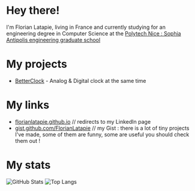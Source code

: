 # Hey there!

I'm Florian Latapie, living in France and currently studying for an engineering degree in Computer Science at the [Polytech Nice : Sophia Antipolis engineering graduate school][Polytech]

# My projects 
- [BetterClock][BetterClock link] - Analog & Digital clock at the same time 

# My links 
- [florianlatapie.github.io](https://florianlatapie.github.io/) // redirects to my LinkedIn page
- [gist.github.com/FlorianLatapie](https://gist.github.com/FlorianLatapie) // my Gist : there is a lot of tiny projects I've made, some of them are funny, some are useful you should check them out !

# My stats
![GitHub Stats](https://github-readme-stats.vercel.app/api?username=FlorianLatapie&count_private=true&show_icons=true)
![Top Langs](https://github-readme-stats.vercel.app/api/top-langs/?username=FlorianLatapie&layout=compact)

<!-- Sources -->
<!-- Misc. -->
[logo_Java]: https://raw.githubusercontent.com/devicons/devicon/v2.15.1/icons/java/java-original.svg?size=80
[Polytech]: https://polytech.univ-cotedazur.fr/

<!-- Projects links-->
[BetterClock link]: https://github.com/FlorianLatapie/BetterClock

